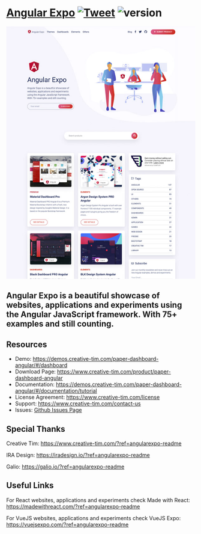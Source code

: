 # [Angular Expo](https://angularexpo.com/)  <a href="https://twitter.com/intent/tweet?url=https%3A%2F%2Fwww.angularexpo.com" target="_blank">![Tweet](https://img.shields.io/twitter/url/http/shields.io.svg?style=social&logo=twitter)</a> ![version](https://img.shields.io/badge/version-1.0.0-blue.svg)  

![Product Presentation Image](./assets/img/angularexpo.jpg)

## Angular Expo is a beautiful showcase of websites, applications and experiments using the Angular JavaScript framework. With 75+ examples and still counting.

## Resources
- Demo: https://demos.creative-tim.com/paper-dashboard-angular/#/dashboard
- Download Page: https://www.creative-tim.com/product/paper-dashboard-angular
- Documentation: https://demos.creative-tim.com/paper-dashboard-angular/#/documentation/tutorial
- License Agreement: https://www.creative-tim.com/license
- Support: https://www.creative-tim.com/contact-us
- Issues: [Github Issues Page](https://github.com/creativetimofficial/paper-dashboard-angular/issues)


## Special Thanks

Creative Tim: <https://www.creative-tim.com/?ref=angularexpo-readme>

IRA Design: <https://iradesign.io/?ref=angularexpo-readme>

Galio: <https://galio.io/?ref=angularexpo-readme>


## Useful Links

For React websites, applications and experiments check Made with React: <https://madewithreact.com/?ref=angularexpo-readme>

For VueJS websites, applications and experiments check VueJS Expo: <https://vuejsexpo.com/?ref=angularexpo-readme>
